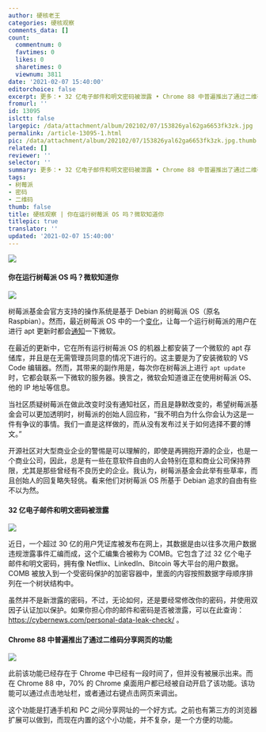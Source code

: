 ```yaml
---
author: 硬核老王
categories: 硬核观察
comments_data: []
count:
  commentnum: 0
  favtimes: 0
  likes: 0
  sharetimes: 0
  viewnum: 3811
date: '2021-02-07 15:40:00'
editorchoice: false
excerpt: 更多：• 32 亿电子邮件和明文密码被泄露 • Chrome 88 中普遍推出了通过二维码分享网页的功能
fromurl: ''
id: 13095
islctt: false
largepic: /data/attachment/album/202102/07/153826yal62ga6653fk3zk.jpg
permalink: /article-13095-1.html
pic: /data/attachment/album/202102/07/153826yal62ga6653fk3zk.jpg.thumb.jpg
related: []
reviewer: ''
selector: ''
summary: 更多：• 32 亿电子邮件和明文密码被泄露 • Chrome 88 中普遍推出了通过二维码分享网页的功能
tags:
- 树莓派
- 密码
- 二维码
thumb: false
title: 硬核观察 | 你在运行树莓派 OS 吗？微软知道你
titlepic: true
translator: ''
updated: '2021-02-07 15:40:00'
---
```


![](/data/attachment/album/202102/07/153826yal62ga6653fk3zk.jpg)


#### 你在运行树莓派 OS 吗？微软知道你


![](/data/attachment/album/202102/07/154038x73jtjfjuj0zjkdj.png)


树莓派基金会官方支持的操作系统是基于 Debian 的树莓派 OS（原名 Raspbian）。然而，最近树莓派 OS 中的一个[变化](https://www.reddit.com/r/linux/comments/lbu0t1/microsoft_repo_installed_on_all_raspberry_pis/)，让每一个运行树莓派的用户在进行 apt 更新时都会[通知](https://hothardware.com/news/raspberry-pi-microsoft-repository-phones-home-added-pi-os)一下微软。


在最近的更新中，它在所有运行树莓派 OS 的机器上都安装了一个微软的 apt 存储库，并且是在无需管理员同意的情况下进行的。这主要是为了安装微软的 VS Code 编辑器。然而，其带来的副作用是，每次你在树莓派上进行 `apt update` 时，它都会联系一下微软的服务器。换言之，微软会知道谁正在使用树莓派 OS、他的 IP 地址等信息。


当社区质疑树莓派在做此改变时没有通知社区，而且是静默改变的，希望树莓派基金会可以更加透明时，树莓派的创始人回应称，“我不明白为什么你会认为这是一件有争议的事情。我们一直是这样做的，而从没有发布过关于如何选择不要的博文。”


开源社区对大型商业企业的警惕是可以理解的，即使是再拥抱开源的企业，也是一个商业公司，因此，总是有一些在意软件自由的人会特别在意和商业公司保持界限，尤其是那些曾经有不良历史的企业。我认为，树莓派基金会此举有些草率，而且创始人的回复略失轻佻。看来他们对树莓派 OS 所基于 Debian 追求的自由有些不以为然。


#### 32 亿电子邮件和明文密码被泄露


![](/data/attachment/album/202102/07/153925irzxlexed0fxdznb.png)


近日，一个超过 30 亿的用户凭证库被发布在网上，其数据是由以往多次用户数据违规泄露事件汇编而成，这个汇编集合被称为 COMB。它包含了过 32 亿个电子邮件和明文密码，拥有像 Netflix、LinkedIn、Bitcoin 等大平台的用户数据。COMB 被放入到一个受密码保护的加密容器中，里面的内容按照数据字母顺序排列在一个树状结构中。


虽然并不是新泄露的密码，不过，无论如何，还是要经常修改你的密码，并使用双因子认证加以保护。如果你担心你的邮件和密码是否被泄露，可以在此查询：<https://cybernews.com/personal-data-leak-check/> 。


#### Chrome 88 中普遍推出了通过二维码分享网页的功能


![](/data/attachment/album/202102/07/154002tzr1peoewyzpopwo.jpg)


此前该功能已经存在于 Chrome 中已经有一段时间了，但并没有被展示出来。而在 Chrome 88 中，70% 的 Chrome 桌面用户都已经被自动开启了该功能。该功能可以通过点击地址栏，或者通过右键点击网页来调出。


这个功能是打通手机和 PC 之间分享网址的一个好方式。之前也有第三方的浏览器扩展可以做到，而现在内置的这个小功能，并不复杂，是一个方便的功能。